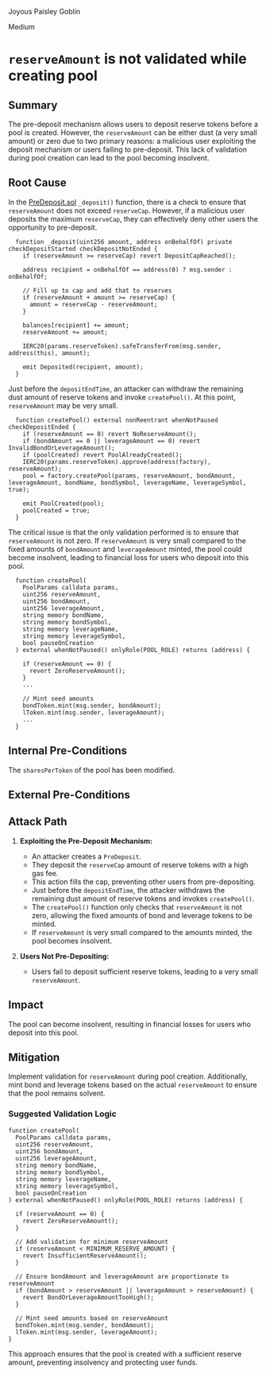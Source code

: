 Joyous Paisley Goblin

Medium

# `reserveAmount` is not validated while creating pool

## Summary

The pre-deposit mechanism allows users to deposit reserve tokens before a pool is created. However, the `reserveAmount` can be either dust (a very small amount) or zero due to two primary reasons: a malicious user exploiting the deposit mechanism or users failing to pre-deposit. This lack of validation during pool creation can lead to the pool becoming insolvent.

## Root Cause

In the [PreDeposit.sol](https://github.com/sherlock-audit/2024-12-plaza-finance/blob/14a962c52a8f4731bbe4655a2f6d0d85e144c7c2/plaza-evm/src/PreDeposit.sol#L118C1-L134C4) `_deposit()` function, there is a check to ensure that `reserveAmount` does not exceed `reserveCap`. However, if a malicious user deposits the maximum `reserveCap`, they can effectively deny other users the opportunity to pre-deposit.

```solidity
  function _deposit(uint256 amount, address onBehalfOf) private checkDepositStarted checkDepositNotEnded {
    if (reserveAmount >= reserveCap) revert DepositCapReached();

    address recipient = onBehalfOf == address(0) ? msg.sender : onBehalfOf;

    // Fill up to cap and add that to reserves
    if (reserveAmount + amount >= reserveCap) {
      amount = reserveCap - reserveAmount;
    }

    balances[recipient] += amount;
    reserveAmount += amount;

    IERC20(params.reserveToken).safeTransferFrom(msg.sender, address(this), amount);

    emit Deposited(recipient, amount);
  }
```

Just before the `depositEndTime`, an attacker can withdraw the remaining dust amount of reserve tokens and invoke `createPool()`. At this point, `reserveAmount` may be very small.

```solidity
  function createPool() external nonReentrant whenNotPaused checkDepositEnded {
    if (reserveAmount == 0) revert NoReserveAmount();
    if (bondAmount == 0 || leverageAmount == 0) revert InvalidBondOrLeverageAmount();
    if (poolCreated) revert PoolAlreadyCreated();
    IERC20(params.reserveToken).approve(address(factory), reserveAmount);
    pool = factory.createPool(params, reserveAmount, bondAmount, leverageAmount, bondName, bondSymbol, leverageName, leverageSymbol, true);

    emit PoolCreated(pool);
    poolCreated = true;
  }
```

The critical issue is that the only validation performed is to ensure that `reserveAmount` is not zero. If `reserveAmount` is very small compared to the fixed amounts of `bondAmount` and `leverageAmount` minted, the pool could become insolvent, leading to financial loss for users who deposit into this pool.

```solidity
  function createPool(
    PoolParams calldata params,
    uint256 reserveAmount,
    uint256 bondAmount,
    uint256 leverageAmount,
    string memory bondName,
    string memory bondSymbol,
    string memory leverageName,
    string memory leverageSymbol,
    bool pauseOnCreation
  ) external whenNotPaused() onlyRole(POOL_ROLE) returns (address) {

    if (reserveAmount == 0) {
      revert ZeroReserveAmount();
    }
    ...

    // Mint seed amounts
    bondToken.mint(msg.sender, bondAmount);
    lToken.mint(msg.sender, leverageAmount);
    ...
  }
```

## Internal Pre-Conditions

The `sharesPerToken` of the pool has been modified.

## External Pre-Conditions


## Attack Path

1. **Exploiting the Pre-Deposit Mechanism:**
    - An attacker creates a `PreDeposit`.
    - They deposit the `reserveCap` amount of reserve tokens with a high gas fee.
    - This action fills the cap, preventing other users from pre-depositing.
    - Just before the `depositEndTime`, the attacker withdraws the remaining dust amount of reserve tokens and invokes `createPool()`.
    - The `createPool()` function only checks that `reserveAmount` is not zero, allowing the fixed amounts of bond and leverage tokens to be minted.
    - If `reserveAmount` is very small compared to the amounts minted, the pool becomes insolvent.

2. **Users Not Pre-Depositing:**
    - Users fail to deposit sufficient reserve tokens, leading to a very small `reserveAmount`.

## Impact

The pool can become insolvent, resulting in financial losses for users who deposit into this pool.

## Mitigation

Implement validation for `reserveAmount` during pool creation. Additionally, mint bond and leverage tokens based on the actual `reserveAmount` to ensure that the pool remains solvent.

### Suggested Validation Logic

```solidity
function createPool(
  PoolParams calldata params,
  uint256 reserveAmount,
  uint256 bondAmount,
  uint256 leverageAmount,
  string memory bondName,
  string memory bondSymbol,
  string memory leverageName,
  string memory leverageSymbol,
  bool pauseOnCreation
) external whenNotPaused() onlyRole(POOL_ROLE) returns (address) {

  if (reserveAmount == 0) {
    revert ZeroReserveAmount();
  }

  // Add validation for minimum reserveAmount
  if (reserveAmount < MINIMUM_RESERVE_AMOUNT) {
    revert InsufficientReserveAmount();
  }

  // Ensure bondAmount and leverageAmount are proportionate to reserveAmount
  if (bondAmount > reserveAmount || leverageAmount > reserveAmount) {
    revert BondOrLeverageAmountTooHigh();
  }

  // Mint seed amounts based on reserveAmount
  bondToken.mint(msg.sender, bondAmount);
  lToken.mint(msg.sender, leverageAmount);
}
```

This approach ensures that the pool is created with a sufficient reserve amount, preventing insolvency and protecting user funds.
